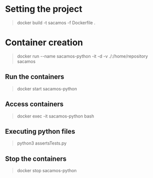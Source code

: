 # Setting the project
> docker build -t sacamos -f Dockerfile .

# Container creation
> docker run --name sacamos-python -it -d -v ./:/home/repository sacamos

## Run the containers
> docker start sacamos-python

## Access containers
> docker exec -it sacamos-python bash

## Executing python files
> python3 assertsTests.py

## Stop the containers
> docker stop sacamos-python

